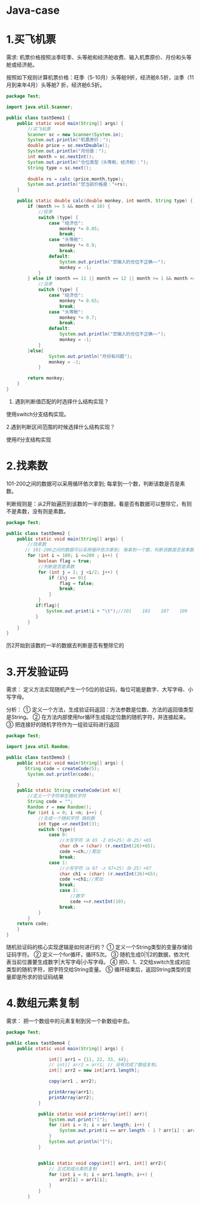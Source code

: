 # Java-case
# 1.买飞机票

 需求: 机票价格按照淡季旺季、头等舱和经济舱收费、输入机票原价、月份和头等舱或经济舱。

 按照如下规则计算机票价格：旺季（5-10月）头等舱9折，经济舱8.5折，淡季（11月到来年4月）头等舱7 折，经济舱6.5折。

```java
package Test;

import java.util.Scanner;

public class tastDemo1 {
    public static void main(String[] args) {
        //买飞机票
        Scanner sc = new Scanner(System.in);
        System.out.println("机票原价：");
        double price = sc.nextDouble();
        System.out.println("月份是：");
        int month = sc.nextInt();
        System.out.println("仓位类型（头等舱，经济舱）：");
        String type = sc.next();
        
        double rs = calc (price,month,type);
        System.out.println("您当前价格是："+rs);
    }

    public static double calc(double monkey, int month, String type) {
        if (month >= 5 && month < 10) {
            //旺季
            switch (type) {
                case "经济仓":
                    monkey *= 0.85;
                    break;
                case "头等舱":
                    monkey *= 0.9;
                    break;
                default:
                    System.out.println("您输入的仓位不正确~~");
                    monkey = -1;
            }
        } else if (month == 11 || month == 12 || month >= 1 && month <= 4) {
            //淡季
            switch (type) {
                case "经济仓":
                    monkey *= 0.65;
                    break;
                case "头等舱":
                    monkey *= 0.7;
                    break;
                default:
                    System.out.println("您输入的仓位不正确~~");
                    monkey = -1;
            }
        }else{
                System.out.println("月份有问题");
                monkey = -1;
            }

        return monkey;
    }
}
```

1. 遇到判断值匹配的时选择什么结构实现？ 

使用switch分支结构实现。

 2.遇到判断区间范围的时候选择什么结构实现？ 

 使用if分支结构实现



#  2.找素数

 101-200之间的数据可以采用循环依次拿到; 每拿到一个数，判断该数是否是素数。 

判断规则是：从2开始遍历到该数的一半的数据，看是否有数据可以整除它，有则不是素数，没有则是素数。

```java
package Test;

public class tastDemo2 {
    public static void main(String[] args) {
        //找素数
       // 101-200之间的数据可以采用循环依次拿到; 每拿到一个数，判断该数是否是素数
        for (int i = 100; i <=200 ; i++) {
            boolean flag = true;
            //判断是否是素数
            for (int j = 2; j <i/2; j++) {
                if (i%j == 0){
                    flag = false;
                    break;
                }
            }
           if(flag){
               System.out.print(i + "\t");//101    103    107    109    113    127    131    137    139    149    151    157    163    167    173    179    181    191    193    197    199    
           }
        }
    }
}
```

历2开始到该数的一半的数据去判断是否有整除它的

# 3.开发验证码 

需求：  定义方法实现随机产生一个5位的验证码，每位可能是数字、大写字母、小写字母。

 分析： ① 定义一个方法，生成验证码返回：方法参数是位数、方法的返回值类型是String。 ② 在方法内部使用for循环生成指定位数的随机字符，并连接起来。 ③ 把连接好的随机字符作为一组验证码进行返回

```java
package Test;

import java.util.Random;

public class tastDemo3 {
    public static void main(String[] args) {
       String code = createCode(5);
        System.out.println(code);

    }
    public static String createCode(int n){
        //定义一个字符串生随机字符
        String code = "";
        Random r = new Random();
        for (int i = 0; i <n; i++) {
            //生成一个随机字符 随机数
            int type =r.nextInt(3);
            switch (type){
                case 0:
                    //大写字符（A 65 -Z 65+25）（0-25）+65
                    char ch = (char) (r.nextInt(26)+65);
                    code +=ch;//累加
                    break;
                case 1:
                    //小写字符（a 97 -z 97+25）（0-25）+97
                    char ch1 = (char) (r.nextInt(26)+65);
                    code +=ch1;//累加
                    break;
                    case 2:
                        //数字
                        code +=r.nextInt(10);
                    break;
            }
        }
    return code;
    }
}
```

随机验证码的核心实现逻辑是如何进行的？ ① 定义一个String类型的变量存储验证码字符。 ② 定义一个for循环，循环5次。 ③ 随机生成0|1|2的数据，依次代表当前位置要生成数字|大写字母|小写字母。 ④ 把0、1、2交给switch生成对应类型的随机字符，把字符交给String变量。 ⑤ 循环结束后，返回String类型的变量即是所求的验证码结果

# 4.数组元素复制 

需求：  把一个数组中的元素复制到另一个新数组中去。

```java
package Test;

public class tastDemo4 {
    public static void main(String[] args) {

                int[] arr1 = {11, 22, 33, 44};
                // int[] arr2 = arr1; // 没有完成了数组复制。
                int[] arr2 = new int[arr1.length];

                copy(arr1 , arr2);

                printArray(arr1);
                printArray(arr2);
            }

            public static void printArray(int[] arr){
                System.out.print("[");
                for (int i = 0; i < arr.length; i++) {
                    System.out.print(i == arr.length - 1 ? arr[i] : arr[i] + ", ");
                }
                System.out.println("]");
            }


            public static void copy(int[] arr1, int[] arr2){
                // 正式完成元素的复制
                for (int i = 0; i < arr1.length; i++) {
                    arr2[i] = arr1[i];
                }
            }
        }
```

